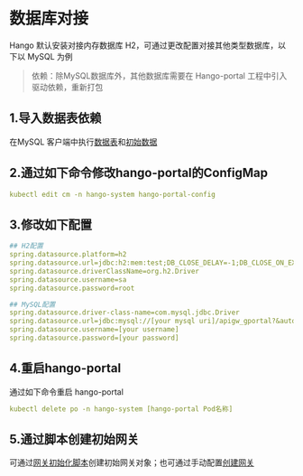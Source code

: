 # 数据库对接

Hango 默认安装对接内存数据库 H2，可通过更改配置对接其他类型数据库，以下以 MySQL 为例

> 依赖：除MySQL数据库外，其他数据库需要在 Hango-portal 工程中引入驱动依赖，重新打包

## 1.导入数据表依赖

在MySQL 客户端中执行[数据表](https://github.com/hango-io/portal/blob/main/gateway-portal/src/main/resources/schema.sql)和[初始数据](https://github.com/hango-io/portal/blob/main/gateway-portal/src/main/resources/data.sql)

## 2.通过如下命令修改hango-portal的ConfigMap

```yaml
kubectl edit cm -n hango-system hango-portal-config
```

## 3.修改如下配置
```yaml
## H2配置
spring.datasource.platform=h2
spring.datasource.url=jdbc:h2:mem:test;DB_CLOSE_DELAY=-1;DB_CLOSE_ON_EXIT=false;MODE=MYSQL;TRACE_LEVEL_FIle=4;TRACE_LEVEL_SYSTEM_OUT=3
spring.datasource.driverClassName=org.h2.Driver
spring.datasource.username=sa
spring.datasource.password=root

## MySQL配置
spring.datasource.driver-class-name=com.mysql.jdbc.Driver
spring.datasource.url=jdbc:mysql://[your mysql uri]/apigw_gportal?&autoReconnect=true&connectTimeout=5000&socketTimeout=50000&generateSimpleParameterMetadata=true
spring.datasource.username=[your username]
spring.datasource.password=[your password]
```

## 4.重启hango-portal

通过如下命令重启 hango-portal
```yaml
kubectl delete po -n hango-system [hango-portal Pod名称]
```

## 5.通过脚本创建初始网关

可通过[网关初始化脚本](https://github.com/hango-io/hango-gateway/blob/master/install/init-hango/init.sh)创建初始网关对象；也可通过手动配置[创建网关](#3.网关配置)